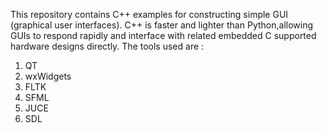 This repository contains C++ examples for constructing simple GUI (graphical user interfaces). C++ is faster and lighter than Python,allowing GUIs to respond rapidly and interface with related embedded C supported hardware designs directly.
The tools used are : 
1. QT
2. wxWidgets
3. FLTK
4. SFML
5. JUCE
6. SDL
